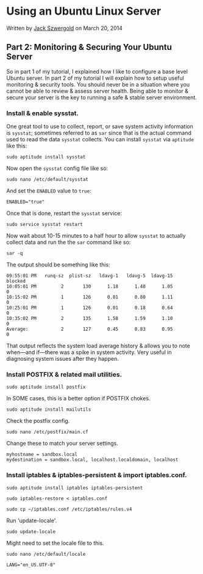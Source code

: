 # Using an Ubuntu Linux Server

Written by [Jack Szwergold][1] on March 20, 2014

## Part 2: Monitoring & Securing Your Ubuntu Server

So in part 1 of my tutorial, I explained how I like to configure a base level Ubuntu server. In part 2 of my tutorial I will explain how to setup useful monitoring & security tools. You should never be in a situation where you cannot be able to review & assess server health. Being able to monitor & secure your server is the key to running a safe & stable server environment. 

### Install & enable sysstat.

One great tool to use to collect, report, or save system activity information is `sysstat`; sometimes referred to as `sar` since that is the actual command used to read the data `sysstat` collects. You can install `sysstat` via `aptitude` like this:

    sudo aptitude install sysstat

Now open the `sysstat` config file like so:

    sudo nano /etc/default/sysstat

And set the `ENABLED` value to `true`:

    ENABLED="true"

Once that is done, restart the `sysstat` service:

    sudo service sysstat restart

Now wait about 10-15 minutes to a half hour to allow `sysstat` to actually collect data and run the the `sar` command like so:

    sar -q

The output should be something like this:

    09:55:01 PM   runq-sz  plist-sz   ldavg-1   ldavg-5  ldavg-15   blocked
    10:05:01 PM         2       130      1.18      1.48      1.05         0
    10:15:02 PM         1       126      0.01      0.80      1.11         0
    10:25:01 PM         1       126      0.01      0.18      0.64         0
    10:35:02 PM         2       135      1.58      1.59      1.10         0
    Average:            2       127      0.45      0.83      0.95         0

That output reflects the system load average history & allows you to note when—and if—there was a spike in system activity. Very useful in diagnosing system issues after they happen.

### Install POSTFIX & related mail utilities.

    sudo aptitude install postfix

In SOME cases, this is a better option if POSTFIX chokes.

    sudo aptitude install mailutils

Check the postfix config.

    sudo nano /etc/postfix/main.cf

Change these to match your server settings.

    myhostname = sandbox.local
    mydestination = sandbox.local, localhost.localdomain, localhost

### Install iptables & iptables-persistent & import iptables.conf.

    sudo aptitude install iptables iptables-persistent

    sudo iptables-restore < iptables.conf

    sudo cp ~/iptables.conf /etc/iptables/rules.v4

Run 'update-locale'.

    sudo update-locale

Might need to set the locale file to this.

    sudo nano /etc/default/locale

    LANG="en_US.UTF-8"

[1]: http://www.preworn.com/ "Preworn • Jack Szwergold’s Online Portfolio"